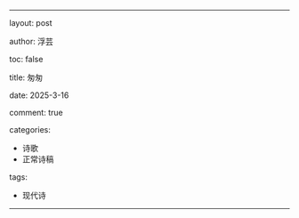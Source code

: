 ---

layout: post

author: 浮芸

toc: false

title: 匆匆

date: 2025-3-16

comment: true

categories: 
  - 诗歌
  - 正常诗稿

tags:
  - 现代诗
---